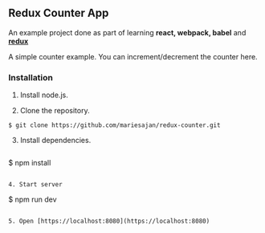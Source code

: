 ## Redux Counter App

An example project done as part of learning **react, webpack, babel** and **[redux](http://redux.js.org/)** 

A simple counter example. You can increment/decrement the counter here.

### Installation

1. Install node.js.

2. Clone the repository.

  ```
  $ git clone https://github.com/mariesajan/redux-counter.git
  ```

3. Install dependencies.

   ```
  $ npm install
  ```

4. Start server

   ```
   $ npm run dev
   ```

5. Open [https://localhost:8080](https://localhost:8080)
